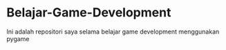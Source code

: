 # Belajar-Game-Development
<p>Ini adalah repositori saya selama belajar game development menggunakan pygame</p>
